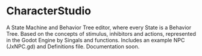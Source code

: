 # CharacterStudio

A State Machine and Behavior Tree editor, where every State is a Behavior Tree. Based on the concepts of stimulus, inhibitors and actions, represented in the Godot Engine by Singals and functions. Includes an example NPC (JxNPC.gd) and Definitions file. Documentation soon. 

